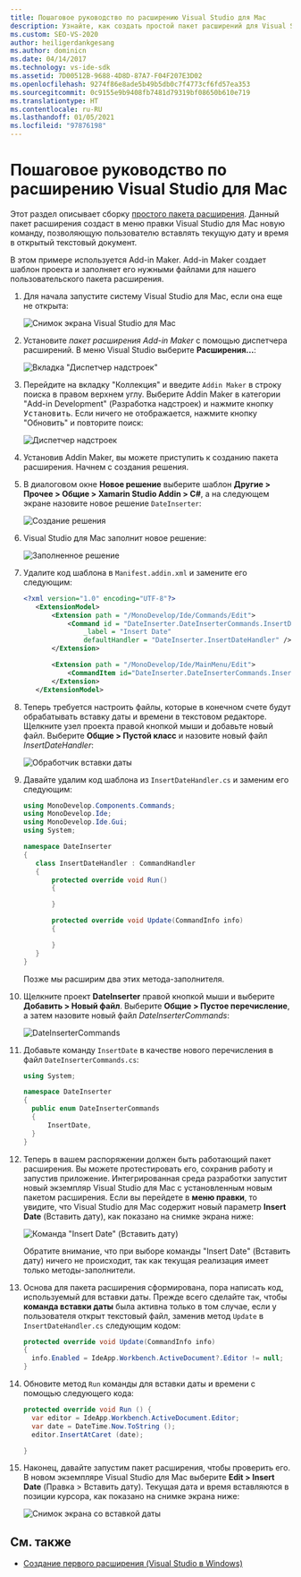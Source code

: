```yaml
---
title: Пошаговое руководство по расширению Visual Studio для Mac
description: Узнайте, как создать простой пакет расширений для Visual Studio для Mac, добавляющий новую команду в меню "Правка".
ms.custom: SEO-VS-2020
author: heiligerdankgesang
ms.author: dominicn
ms.date: 04/14/2017
ms.technology: vs-ide-sdk
ms.assetid: 7D00512B-9688-4D8D-87A7-F04F207E3D02
ms.openlocfilehash: 9274f86e8ade5b49b5db0c7f4773cf6fd57ea353
ms.sourcegitcommit: 0c9155e9b9408fb7481d79319bf08650b610e719
ms.translationtype: HT
ms.contentlocale: ru-RU
ms.lasthandoff: 01/05/2021
ms.locfileid: "97876198"
---
```

# <a name="extending-visual-studio-for-mac-walkthrough"></a>Пошаговое руководство по расширению Visual Studio для Mac

Этот раздел описывает сборку [простого пакета расширения](https://github.com/mjh4/AddIns/tree/master/DateInserter). Данный пакет расширения создаст в меню правки Visual Studio для Mac новую команду, позволяющую пользователю вставлять текущую дату и время в открытый текстовый документ.

В этом примере используется Add-in Maker. Add-in Maker создает шаблон проекта и заполняет его нужными файлами для нашего пользовательского пакета расширения.

1. Для начала запустите систему Visual Studio для Mac, если она еще не открыта:

   ![Снимок экрана Visual Studio для Mac](media/extending-visual-studio-mac-addin3.png)

2. Установите _пакет расширения Add-in Maker_ с помощью диспетчера расширений. В меню Visual Studio выберите **Расширения...**:

   ![Вкладка "Диспетчер надстроек"](media/extending-visual-studio-mac-addin4.png)

3. Перейдите на вкладку "Коллекция" и введите `Addin Maker` в строку поиска в правом верхнем углу. Выберите Addin Maker в категории "Add-in Development" (Разработка надстроек) и нажмите кнопку <kbd>Установить</kbd>. Если ничего не отображается, нажмите кнопку "Обновить" и повторите поиск:

   ![Диспетчер надстроек](media/extending-visual-studio-mac-addin5.png)

4. Установив Addin Maker, вы можете приступить к созданию пакета расширения. Начнем с создания решения.

5. В диалоговом окне **Новое решение** выберите шаблон **Другие > Прочее > Общие > Xamarin Studio Addin > C#**, а на следующем экране назовите новое решение `DateInserter`:

   ![Создание решения](media/extending-visual-studio-mac-addin7New.png)

6. Visual Studio для Mac заполнит новое решение:

   ![Заполненное решение](media/extending-visual-studio-mac-addin8.png)

7. Удалите код шаблона в `Manifest.addin.xml` и замените его следующим:

   ```xml
   <?xml version="1.0" encoding="UTF-8"?>
      <ExtensionModel>
          <Extension path = "/MonoDevelop/Ide/Commands/Edit">
              <Command id = "DateInserter.DateInserterCommands.InsertDate"
                  _label = "Insert Date"
                  defaultHandler = "DateInserter.InsertDateHandler" />
          </Extension>

          <Extension path = "/MonoDevelop/Ide/MainMenu/Edit">
              <CommandItem id="DateInserter.DateInserterCommands.InsertDate" />
          </Extension>
      </ExtensionModel>
   ```

8. Теперь требуется настроить файлы, которые в конечном счете будут обрабатывать вставку даты и времени в текстовом редакторе. Щелкните узел проекта правой кнопкой мыши и добавьте новый файл. Выберите **Общие > Пустой класс** и назовите новый файл *InsertDateHandler*:

   ![Обработчик вставки даты](media/extending-visual-studio-mac-addin9.png)

9. Давайте удалим код шаблона из `InsertDateHandler.cs` и заменим его следующим:

   ```cs
   using MonoDevelop.Components.Commands;
   using MonoDevelop.Ide;
   using MonoDevelop.Ide.Gui;
   using System;

   namespace DateInserter
   {
      class InsertDateHandler : CommandHandler
      {
          protected override void Run()
          {

          }

          protected override void Update(CommandInfo info)
          {

          }
      }
   }
   ```

   Позже мы расширим два этих метода-заполнителя.

10. Щелкните проект **DateInserter** правой кнопкой мыши и выберите **Добавить > Новый файл**. Выберите **Общие > Пустое перечисление**, а затем назовите новый файл *DateInserterCommands*:

    ![DateInserterCommands](media/extending-visual-studio-mac-addin10.png)

11. Добавьте команду `InsertDate` в качестве нового перечисления в файл `DateInserterCommands.cs`:

    ``` cs
    using System;

    namespace DateInserter
    {
      public enum DateInserterCommands
      {
          InsertDate,
      }
    }
    ```

12. Теперь в вашем распоряжении должен быть работающий пакет расширения. Вы можете протестировать его, сохранив работу и запустив приложение. Интегрированная среда разработки запустит новый экземпляр Visual Studio для Mac с установленным новым пакетом расширения. Если вы перейдете в **меню правки**, то увидите, что Visual Studio для Mac содержит новый параметр **Insert Date** (Вставить дату), как показано на снимке экрана ниже:

    ![Команда "Insert Date" (Вставить дату)](media/extending-visual-studio-mac-addin11.png)

    Обратите внимание, что при выборе команды "Insert Date" (Вставить дату) ничего не происходит, так как текущая реализация имеет только методы-заполнители.

13. Основа для пакета расширения сформирована, пора написать код, используемый для вставки даты. Прежде всего сделайте так, чтобы **команда вставки даты** была активна только в том случае, если у пользователя открыт текстовый файл, заменив метод `Update` в `InsertDateHandler.cs` следующим кодом:

    ```cs
    protected override void Update(CommandInfo info)
    {
      info.Enabled = IdeApp.Workbench.ActiveDocument?.Editor != null;
    }
    ```

14. Обновите метод `Run` команды для вставки даты и времени с помощью следующего кода:

    ``` cs
    protected override void Run () {
      var editor = IdeApp.Workbench.ActiveDocument.Editor;
      var date = DateTime.Now.ToString ();
      editor.InsertAtCaret (date);

    }
    ```

15. Наконец, давайте запустим пакет расширения, чтобы проверить его. В новом экземпляре Visual Studio для Mac выберите **Edit > Insert Date** (Правка > Вставить дату). Текущая дата и время вставляются в позиции курсора, как показано на снимке экрана ниже:

    ![Снимок экрана со вставкой даты](media/extending-visual-studio-mac-addin12.png)

## <a name="see-also"></a>См. также

- [Создание первого расширения (Visual Studio в Windows)](/visualstudio/extensibility/extensibility-hello-world)